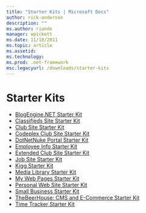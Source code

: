 ```yaml
---
title: "Starter Kits | Microsoft Docs"
author: rick-anderson
description: ""
ms.author: riande
manager: wpickett
ms.date: 11/18/2011
ms.topic: article
ms.assetid: 
ms.technology: 
ms.prod: .net-framework
msc.legacyurl: /downloads/starter-kits
---
```

Starter Kits
====================
- [BlogEngine.NET Starter Kit](blog-engine.md)
- [Classifieds Site Starter Kit](classifieds.md)
- [Club Site Starter Kit](club.md)
- [Codeplex Club Site Starter Kit](codeplex-club.md)
- [DotNetNuke Portal Starter Kit](dotnetnuke.md)
- [Employee Info Starter Kit](employee-info.md)
- [Extended Club Site Starter Kit](extended-club.md)
- [Job Site Starter Kit](job.md)
- [Kigg Starter Kit](kigg.md)
- [Media Library Starter Kit](media-library.md)
- [My Web Pages Starter Kit](my-web-pages.md)
- [Personal Web Site Starter Kit](personal.md)
- [Small Business Starter Kit](small-business.md)
- [TheBeerHouse: CMS and E-Commerce Starter Kit](the-beer-house.md)
- [Time Tracker Starter Kit](time-tracker.md)